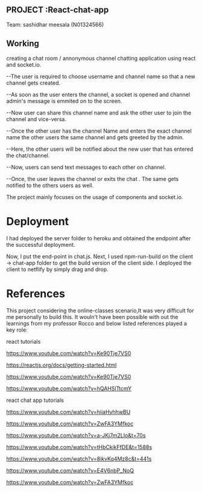 

## PROJECT :React-chat-app

Team: sashidhar meesala (N01324566)

## Working 
creating a chat room / annonymous channel chatting application using react and socket.io.

--The user is required to choose username and channel name so that a new channel gets created.

--As soon as the user enters the channel, a socket is opened and channel admin's message is emmited on to the screen.

--Now user can share this channel name and ask the other user to join the channel and vice-versa.

--Once the other user has the channel Name and enters the exact channel name the other users the same channel and gets greeted by the 
admin.

--Here, the other users will be notified about the new user that has entered the chat/channel.

--Now, users can send text messages to each other on channel.

--Once, the user leaves the channel or exits the chat . The same gets notified to the others users as well.

The project mainly focuses on the usage of components and socket.io.

# Deployment

I had deployed the server folder to heroku and obtained the endpoint after the successful deployment.

Now, I put the end-point in chat.js.
Next, I used npm-run-build on the client -> chat-app folder to get the build version of the client side.
I deployed the client to netflify by  simply drag and drop.

# References 
This project considering the online-classes scenario,It was very difficult for me personally to build this. It wouln't have been possible with out the learnings from my professor Rocco and below listed references played a key role:

react tutorials

https://www.youtube.com/watch?v=Ke90Tje7VS0

https://reactjs.org/docs/getting-started.html

https://www.youtube.com/watch?v=Ke90Tje7VS0

https://www.youtube.com/watch?v=hQAHSlTtcmY


react chat app tutorials

https://www.youtube.com/watch?v=hiiaHyhhwBU

https://www.youtube.com/watch?v=ZwFA3YMfkoc

https://www.youtube.com/watch?v=a-JKj7m2LIo&t=70s

https://www.youtube.com/watch?v=tHbCkikFfDE&t=1588s

https://www.youtube.com/watch?v=8ikvKq4Mz8c&t=441s

https://www.youtube.com/watch?v=E4V6nbP_NoQ

https://www.youtube.com/watch?v=ZwFA3YMfkoc




